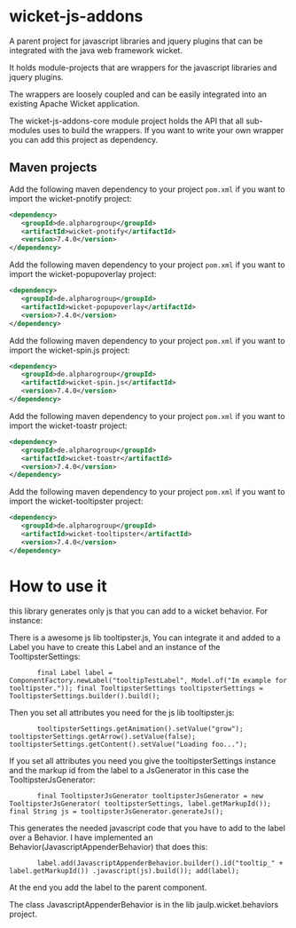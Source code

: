 wicket-js-addons
====================

A parent project for javascript libraries and jquery plugins that can be integrated with the java web framework wicket.

It holds module-projects that are wrappers for the javascript libraries and jquery plugins.

The wrappers are loosely coupled and can be easily integrated into an existing Apache Wicket application.

The wicket-js-addons-core module project holds the API that all sub-modules uses to build the wrappers. If you want to write your own wrapper you can add this project as dependency.


## Maven projects

Add the following maven dependency to your project `pom.xml` if you want to import the wicket-pnotify project:

```xml
<dependency>
   <groupId>de.alpharogroup</groupId>
   <artifactId>wicket-pnotify</artifactId>
   <version>7.4.0</version>
</dependency>
```

Add the following maven dependency to your project `pom.xml` if you want to import the wicket-popupoverlay project:

```xml
<dependency>
   <groupId>de.alpharogroup</groupId>
   <artifactId>wicket-popupoverlay</artifactId>
   <version>7.4.0</version>
</dependency>
```

Add the following maven dependency to your project `pom.xml` if you want to import the wicket-spin.js project:

```xml
<dependency>
   <groupId>de.alpharogroup</groupId>
   <artifactId>wicket-spin.js</artifactId>
   <version>7.4.0</version>
</dependency>
```

Add the following maven dependency to your project `pom.xml` if you want to import the wicket-toastr project:

```xml
<dependency>
   <groupId>de.alpharogroup</groupId>
   <artifactId>wicket-toastr</artifactId>
   <version>7.4.0</version>
</dependency>
```

Add the following maven dependency to your project `pom.xml` if you want to import the wicket-tooltipster project:

```xml
<dependency>
   <groupId>de.alpharogroup</groupId>
   <artifactId>wicket-tooltipster</artifactId>
   <version>7.4.0</version>
</dependency>
```

# How to use it

this library generates only js that you can add to a wicket behavior. For instance:

There is a awesome js lib tooltipster.js, You can integrate it and added to a Label you have to create this Label and an instance of the TooltipsterSettings:

`		final Label label = ComponentFactory.newLabel("tooltipTestLabel",
			Model.of("Im example for tooltipster."));
		final TooltipsterSettings tooltipsterSettings = TooltipsterSettings.builder().build();`

Then you set all attributes you need for the js lib tooltipster.js:

`		tooltipsterSettings.getAnimation().setValue("grow");
		tooltipsterSettings.getArrow().setValue(false);
		tooltipsterSettings.getContent().setValue("Loading foo...");`

If you set all attributes you need you give the tooltipsterSettings instance and the markup id from the label to a JsGenerator in this case the TooltipsterJsGenerator:

`		final TooltipsterJsGenerator tooltipsterJsGenerator = new TooltipsterJsGenerator(
			tooltipsterSettings, label.getMarkupId());
		final String js = tooltipsterJsGenerator.generateJs();`

This generates the needed javascript code that you have to add to the label over a Behavior. I have implemented an Behavior(JavascriptAppenderBehavior) that does this:

`		label.add(JavascriptAppenderBehavior.builder().id("tooltip_" + label.getMarkupId())
			.javascript(js).build());
		add(label);`

At the end you add the label to the parent component.

The class JavascriptAppenderBehavior is in the lib jaulp.wicket.behaviors project.
